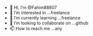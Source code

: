 - 👋 Hi, I’m @Fahim88807
- 👀 I’m interested in ...freelance 
- 🌱 I’m currently learning ...freelance 
- 💞️ I’m looking to collaborate on ...github
- 📫 How to reach me ...any

<!---
Fahim88807/Fahim88807 is a ✨ special ✨ repository because its `README.md` (this file) appears on your GitHub profile.
You can click the Preview link to take a look at your changes.
--->
